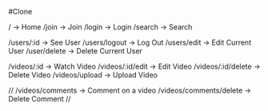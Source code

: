 #Clone

/ -> Home
/join -> Join
/login -> Login
/search -> Search

/users/:id -> See User
/users/logout -> Log Out
/users/edit -> Edit Current User
/user/delete -> Delete Current User

/videos/:id -> Watch Video 
/videos/:id/edit -> Edit Video
/videos/:id/delete -> Delete Video
/videos/upload -> Upload Video

//
/videos/comments -> Comment on a video
/videos/comments/delete -> Delete Comment
//